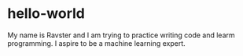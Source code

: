 # hello-world
My name is Ravster and I am trying to practice writing code and learm programming. I aspire to be a machine learning expert.
